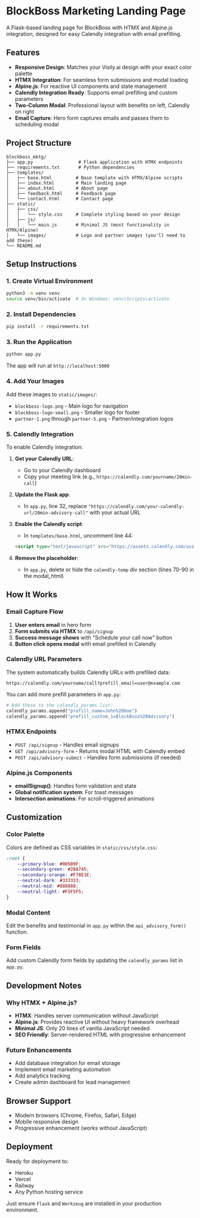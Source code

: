# BlockBoss Marketing Landing Page

A Flask-based landing page for BlockBoss with HTMX and Alpine.js integration, designed for easy Calendly integration with email prefilling.

## Features

- **Responsive Design**: Matches your Visily.ai design with your exact color palette
- **HTMX Integration**: For seamless form submissions and modal loading
- **Alpine.js**: For reactive UI components and state management
- **Calendly Integration Ready**: Supports email prefilling and custom parameters
- **Two-Column Modal**: Professional layout with benefits on left, Calendly on right
- **Email Capture**: Hero form captures emails and passes them to scheduling modal

## Project Structure

```
blockboss_mktg/
├── app.py                 # Flask application with HTMX endpoints
├── requirements.txt       # Python dependencies
├── templates/
│   ├── base.html         # Base template with HTMX/Alpine scripts
│   ├── index.html        # Main landing page
│   ├── about.html        # About page
│   ├── feedback.html     # Feedback page
│   └── contact.html      # Contact page
├── static/
│   ├── css/
│   │   └── style.css     # Complete styling based on your design
│   ├── js/
│   │   └── main.js       # Minimal JS (most functionality in HTMX/Alpine)
│   └── images/           # Logo and partner images (you'll need to add these)
└── README.md
```

## Setup Instructions

### 1. Create Virtual Environment

```bash
python3 -m venv venv
source venv/bin/activate  # On Windows: venv\Scripts\activate
```

### 2. Install Dependencies

```bash
pip install -r requirements.txt
```

### 3. Run the Application

```bash
python app.py
```

The app will run at `http://localhost:5000`

### 4. Add Your Images

Add these images to `static/images/`:
- `blockboss-logo.png` - Main logo for navigation
- `blockboss-logo-small.png` - Smaller logo for footer
- `partner-1.png` through `partner-5.png` - Partner/integration logos

### 5. Calendly Integration

To enable Calendly integration:

1. **Get your Calendly URL**: 
   - Go to your Calendly dashboard
   - Copy your meeting link (e.g., `https://calendly.com/yourname/20min-call`)

2. **Update the Flask app**:
   - In `app.py`, line 32, replace `"https://calendly.com/your-calendly-url/20min-advisory-call"` with your actual URL

3. **Enable the Calendly script**:
   - In `templates/base.html`, uncomment line 44:
   ```html
   <script type="text/javascript" src="https://assets.calendly.com/assets/external/widget.js"></script>
   ```

4. **Remove the placeholder**:
   - In `app.py`, delete or hide the `calendly-temp` div section (lines 70-90 in the modal_html)

## How It Works

### Email Capture Flow

1. **User enters email** in hero form
2. **Form submits via HTMX** to `/api/signup`
3. **Success message shows** with "Schedule your call now" button
4. **Button click opens modal** with email prefilled in Calendly

### Calendly URL Parameters

The system automatically builds Calendly URLs with prefilled data:

```
https://calendly.com/yourname/call?prefill_email=user@example.com
```

You can add more prefill parameters in `app.py`:

```python
# Add these to the calendly_params list:
calendly_params.append("prefill_name=John%20Doe")
calendly_params.append("prefill_custom_1=BlockBoss%20Advisory")
```

### HTMX Endpoints

- `POST /api/signup` - Handles email signups
- `GET /api/advisory-form` - Returns modal HTML with Calendly embed
- `POST /api/advisory-submit` - Handles form submissions (if needed)

### Alpine.js Components

- **emailSignup()**: Handles form validation and state
- **Global notification system**: For toast messages
- **Intersection animations**: For scroll-triggered animations

## Customization

### Color Palette

Colors are defined as CSS variables in `static/css/style.css`:

```css
:root {
    --primary-blue: #005B9F;
    --secondary-green: #28A745;
    --secondary-orange: #F78E1E;
    --neutral-dark: #333333;
    --neutral-mid: #888888;
    --neutral-light: #F5F5F5;
}
```

### Modal Content

Edit the benefits and testimonial in `app.py` within the `api_advisory_form()` function.

### Form Fields

Add custom Calendly form fields by updating the `calendly_params` list in `app.py`.

## Development Notes

### Why HTMX + Alpine.js?

- **HTMX**: Handles server communication without JavaScript
- **Alpine.js**: Provides reactive UI without heavy framework overhead
- **Minimal JS**: Only 20 lines of vanilla JavaScript needed
- **SEO Friendly**: Server-rendered HTML with progressive enhancement

### Future Enhancements

- Add database integration for email storage
- Implement email marketing automation
- Add analytics tracking
- Create admin dashboard for lead management

## Browser Support

- Modern browsers (Chrome, Firefox, Safari, Edge)
- Mobile responsive design
- Progressive enhancement (works without JavaScript)

## Deployment

Ready for deployment to:
- Heroku
- Vercel
- Railway
- Any Python hosting service

Just ensure `Flask` and `Werkzeug` are installed in your production environment. 